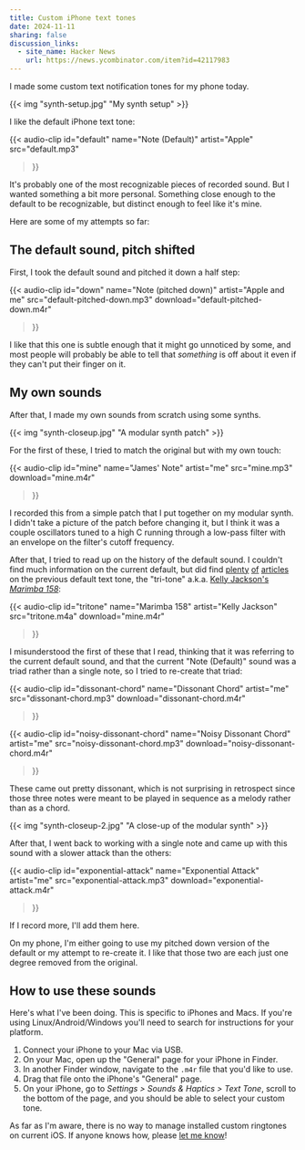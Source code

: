 ```yaml
---
title: Custom iPhone text tones
date: 2024-11-11
sharing: false
discussion_links:
  - site_name: Hacker News
    url: https://news.ycombinator.com/item?id=42117983
---
```


I made some custom text notification tones for my phone today.

{{< img "synth-setup.jpg" "My synth setup" >}}

I like the default iPhone text tone:

{{< audio-clip
id="default"
name="Note (Default)"
artist="Apple"
src="default.mp3"
>}}

It's probably one of the most recognizable pieces of recorded sound.
But I wanted something a bit more personal.
Something close enough to the default to be recognizable, but distinct enough to
feel like it's mine.

Here are some of my attempts so far:

## The default sound, pitch shifted

First, I took the default sound and pitched it down a half step:

{{< audio-clip
id="down"
name="Note (pitched down)"
artist="Apple and me"
src="default-pitched-down.mp3"
download="default-pitched-down.m4r"
>}}

I like that this one is subtle enough that it might go unnoticed by some, and
most people will probably be able to tell that _something_ is off about it even
if they can't put their finger on it.

## My own sounds

After that, I made my own sounds from scratch using some synths.

{{< img "synth-closeup.jpg" "A modular synth patch" >}}

For the first of these, I tried to match the original but with my own touch:

{{< audio-clip
id="mine"
name="James' Note"
artist="me"
src="mine.mp3"
download="mine.m4r"
>}}

I recorded this from a simple patch that I put together on my modular synth.
I didn't take a picture of the patch before changing it, but I think it was a
couple oscillators tuned to a high C running through a low-pass filter with an
envelope on the filter's cutoff frequency.

After that, I tried to read up on the history of the default sound.
I couldn't find much information on the current default, but did find
[plenty](https://www.engadget.com/2013-08-11-behind-the-music-the-story-of-marimba-158-the-iphone-text-tone.html)
[of](https://theweek.com/articles/461124/forgotten-origin-story-iphones-tritone-text-message-sound)
[articles](https://www.fastcompany.com/1673245/the-surprising-story-behind-the-iphones-iconic-text-message-sound)
on the previous default text tone, the "tri-tone" a.k.a.
[Kelly Jackson's _Marimba 158_](http://jacklinstudios.com/docs/making-of-158-marimba.html):

{{< audio-clip
id="tritone"
name="Marimba 158"
artist="Kelly Jackson"
src="tritone.m4a"
download="mine.m4r"
>}}

I misunderstood the first of these that I read, thinking that it was referring
to the current default sound, and that the current "Note (Default)" sound was a
triad rather than a single note, so I tried to re-create that triad:

{{< audio-clip
id="dissonant-chord"
name="Dissonant Chord"
artist="me"
src="dissonant-chord.mp3"
download="dissonant-chord.m4r"
>}}

{{< audio-clip
id="noisy-dissonant-chord"
name="Noisy Dissonant Chord"
artist="me"
src="noisy-dissonant-chord.mp3"
download="noisy-dissonant-chord.m4r"
>}}

These came out pretty dissonant, which is not surprising in retrospect since
those three notes were meant to be played in sequence as a melody rather than as
a chord.

{{< img "synth-closeup-2.jpg" "A close-up of the modular synth" >}}

After that, I went back to working with a single note and came up with this
sound with a slower attack than the others:

{{< audio-clip
id="exponential-attack"
name="Exponential Attack"
artist="me"
src="exponential-attack.mp3"
download="exponential-attack.m4r"
>}}

If I record more, I'll add them here.

On my phone, I'm either going to use my pitched down version of the default or
my attempt to re-create it.
I like that those two are each just one degree removed from the original.

## How to use these sounds

Here's what I've been doing. This is specific to iPhones and Macs.
If you're using Linux/Android/Windows you'll need to search for instructions for
your platform.

1. Connect your iPhone to your Mac via USB.
2. On your Mac, open up the "General" page for your iPhone in Finder.
3. In another Finder window, navigate to the `.m4r` file that you'd like to use.
4. Drag that file onto the iPhone's "General" page.
5. On your iPhone, go to _Settings > Sounds & Haptics > Text Tone_, scroll to
   the bottom of the page, and you should be able to select your custom tone.

As far as I'm aware, there is no way to manage installed custom ringtones on
current iOS.
If anyone knows how, please [let me know](mailto:james@jamesbvaughan.com)!
